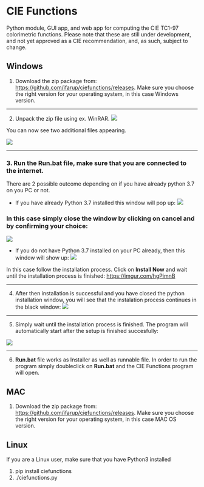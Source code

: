 # CIE Functions

Python module, GUI app, and web app for computing the CIE TC1-97 colorimetric functions. Please note that these are still under development, and not yet approved as a CIE recommendation, and, as such, subject to change.


## Windows

1. Download the zip package from: https://github.com/ifarup/ciefunctions/releases. Make sure you choose the right version for your operating system, in this case Windows version.

***

2. Unpack the zip file using ex. WinRAR.
![](https://imgur.com/3C7lBd7.png)

You can now see two additional files appearing.

![](https://imgur.com/CHSMOiR.png)

***

### 3. Run the **Run.bat** file, make sure that you are connected to the internet.
There are 2 possible outcome depending on if you have already python 3.7 on you PC or not.
*  If you have already Python 3.7 installed this window will pop up:
![](https://imgur.com/GxIZw5k.png)

### In this case simply close the window by clicking on **cancel** and by confirming your choice:
![](https://imgur.com/uD5bp3O.png)

* If you do not have Python 3.7 installed on your PC already, then this window will show up:
![](https://imgur.com/q3btZxx.png)


In this case follow the installation process. Click on **Install Now** and wait until the installation process is finished:
https://imgur.com/hgPimnB

***

4. After then installation is successful and you have closed the python installation window, you will see that the instalation process continues in the black window:
![](https://imgur.com/kT73Ntq.png)

***

5. Simply wait until the installation process is finished. The program will automatically start after the setup is finished succesfully:

![](https://imgur.com/5dXSWXr.png)

***

6. **Run.bat** file works as Installer as well as runnable file. In order to run the program simply doubleclick on **Run.bat** and the CIE Functions program will open.
 

## MAC

1. Download the zip package from: https://github.com/ifarup/ciefunctions/releases. Make sure you choose the right version for your operating system, in this case MAC OS version.

## Linux

If you are a Linux user, make sure that you have Python3 installed
1. pip install ciefunctions
2. ./ciefunctions.py
